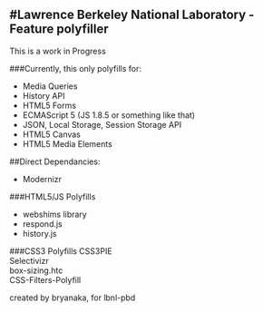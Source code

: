 #Lawrence Berkeley National Laboratory - Feature polyfiller
-------

This is a work in Progress

###Currently, this only polyfills for:
- Media Queries  
- History API  
- HTML5 Forms  
- ECMAScript 5 (JS 1.8.5 or something like that)  
- JSON, Local Storage, Session Storage API  
- HTML5 Canvas  
- HTML5 Media Elements  

##Direct Dependancies:
- Modernizr  

###HTML5/JS Polyfills
- webshims library  
- respond.js  
- history.js  

###CSS3 Polyfills
CSS3PIE  
Selectivizr  
box-sizing.htc  
CSS-Filters-Polyfill  


created by bryanaka, for lbnl-pbd